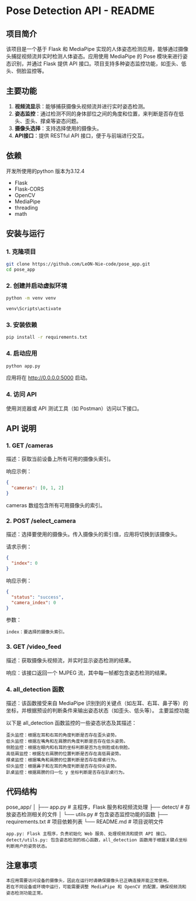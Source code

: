 # Pose Detection API - README

## 项目简介

该项目是一个基于 Flask 和 MediaPipe 实现的人体姿态检测应用，能够通过摄像头捕捉视频流并实时检测人体姿态。应用使用 MediaPipe 的 Pose 模块来进行姿态识别，并通过 Flask 提供 API 接口。项目支持多种姿态监控功能，如歪头、低头、侧脸监控等。

## 主要功能

1. **视频流显示**：能够捕获摄像头视频流并进行实时姿态检测。
2. **姿态监控**：通过检测不同的身体部位之间的角度和位置，来判断是否存在低头、歪头、撑桌等姿态问题。
3. **摄像头选择**：支持选择使用的摄像头。
4. **API接口**：提供 RESTful API 接口，便于与前端进行交互。

## 依赖

开发所使用的python 版本为3.12.4

- Flask
- Flask-CORS
- OpenCV
- MediaPipe
- threading
- math

## 安装与运行

### 1. 克隆项目

```bash
git clone https://github.com/LeON-Nie-code/pose_app.git
cd pose_app
```

### 2. 创建并启动虚拟环境

```bash
python -m venv venv 
```

```bash
venv\Scripts\activate
```

### 3. 安装依赖

```bash
pip install -r requirements.txt
```

### 4. 启动应用

```bash
python app.py
```

应用将在 http://0.0.0.0:5000 启动。

### 4. 访问 API

使用浏览器或 API 测试工具（如 Postman）访问以下接口。

## API 说明

### 1. GET /cameras

描述：获取当前设备上所有可用的摄像头索引。

响应示例：

```json
{
  "cameras": [0, 1, 2]
}
```


cameras 数组包含所有可用摄像头的索引。

### 2. POST /select_camera

描述：选择要使用的摄像头。传入摄像头的索引值，应用将切换到该摄像头。

请求示例：

```json
{
  "index": 0
}
```



响应示例：

```json
{
  "status": "success",
  "camera_index": 0
}
```


参数：

    index：要选择的摄像头索引。

### 3. GET /video_feed

描述：获取摄像头视频流，并实时显示姿态检测的结果。

响应：该接口返回一个 MJPEG 流，其中每一帧都包含姿态检测的结果。
### 4. all_detection 函数

描述：该函数接受来自 MediaPipe 识别到的关键点（如左耳、右耳、鼻子等）的坐标，并根据预设的判断条件来输出姿态状态（如歪头、低头等）。
主要监控功能

以下是 all_detection 函数监控的一些姿态状态及其描述：

    歪头监控：根据左耳和右耳的角度判断是否存在歪头姿势。
    低头监控：根据左嘴角和左肩膀的角度判断是否存在低头姿势。
    侧脸监控：根据左眼内和右耳的坐标判断是否为左侧脸或右侧脸。
    高低肩监控：根据左右肩膀的位置判断是否存在高低肩姿势。
    撑桌监控：根据嘴角和肩膀的位置判断是否存在撑桌行为。
    仰头监控：根据鼻子和左耳的角度判断是否存在仰头姿势。
    趴桌监控：根据肩膀的归一化 y 坐标判断是否存在趴桌行为。

## 代码结构

pose_app/
│
├── app.py               # 主程序，Flask 服务和视频流处理
├── detect/              # 存放姿态检测相关的文件
│   └── utils.py         # 包含姿态监控功能的函数
├── requirements.txt     # 项目依赖列表
└── README.md            # 项目说明文件

    app.py: Flask 主程序，负责初始化 Web 服务、处理视频流和提供 API 接口。
    detect/utils.py: 包含姿态检测的核心函数，all_detection 函数用于根据关键点坐标判断用户的姿势状态。

## 注意事项

    本应用需要访问设备的摄像头，因此在运行时请确保摄像头已正确连接并能正常使用。
    若在不同设备或环境中运行，可能需要调整 MediaPipe 和 OpenCV 的配置，确保视频流和姿态检测功能正常。
